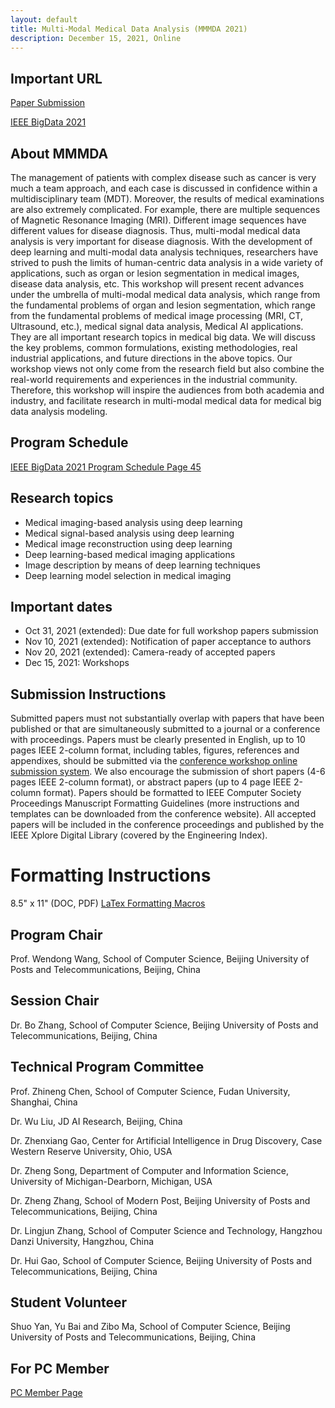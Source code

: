 ```yaml
---
layout: default
title: Multi-Modal Medical Data Analysis (MMMDA 2021)
description: December 15, 2021, Online
---
```


## Important URL
[Paper Submission](https://wi-lab.com/cyberchair/2021/bigdata21/scripts/submit.php?subarea=S34&undisplay_detail=1&wh=/cyberchair/2021/bigdata21/scripts/ws_submit.php)

[IEEE BigData 2021](http://bigdataieee.org/BigData2021/)

## About MMMDA

The management of patients with complex disease such as cancer is very much a team approach, and each case is discussed in confidence within a multidisciplinary team (MDT). Moreover, the results of medical examinations are also extremely complicated. For example, there are multiple sequences of Magnetic Resonance Imaging (MRI). Different image sequences have different values for disease diagnosis. Thus, multi-modal medical data analysis is very important for disease diagnosis. With the development of deep learning and multi-modal data analysis techniques, researchers have strived to push the limits of human-centric data analysis in a wide variety of applications, such as organ or lesion segmentation in medical images, disease data analysis, etc. This workshop will present recent advances under the umbrella of multi-modal medical data analysis, which range from the fundamental problems of organ and lesion segmentation, which range from the fundamental problems of medical image processing (MRI, CT, Ultrasound, etc.), medical signal data analysis, Medical AI applications. They are all important research topics in medical big data. We will discuss the key problems, common formulations, existing methodologies, real industrial applications, and future directions in the above topics. Our workshop views not only come from the research field but also combine the real-world requirements and experiences in the industrial community. Therefore, this workshop will inspire the audiences from both academia and industry, and facilitate research in multi-modal medical data for medical big data analysis modeling.

## Program Schedule

[IEEE BigData 2021 Program Schedule Page 45](http://bigdataieee.org/BigData2021/Main_program_tentative.pdf)

## Research topics

- Medical imaging-based analysis using deep learning
- Medical signal-based analysis using deep learning
- Medical image reconstruction using deep learning
- Deep learning-based medical imaging applications
- Image description by means of deep learning techniques
- Deep learning model selection in medical imaging

## Important dates

- Oct 31, 2021 (extended): Due date for full workshop papers submission
- Nov 10, 2021 (extended): Notification of paper acceptance to authors
- Nov 20, 2021 (extended): Camera-ready of accepted papers
- Dec 15, 2021: Workshops

## Submission Instructions

Submitted papers must not substantially overlap with papers that have been published or that are simultaneously submitted to a journal or a conference with proceedings. Papers must be clearly presented in English, up to 10 pages IEEE 2-column format, including tables, figures, references and appendixes, should be submitted via the [conference workshop online submission system](https://wi-lab.com/cyberchair/2021/bigdata21/scripts/submit.php?subarea=S34&undisplay_detail=1&wh=/cyberchair/2021/bigdata21/scripts/ws_submit.php). We also encourage the submission of short papers (4-6 pages IEEE 2-column format), or abstract papers (up to 4 page IEEE 2-column format). Papers should be formatted to IEEE Computer Society Proceedings Manuscript Formatting Guidelines (more instructions and templates can be downloaded from the conference website). All accepted papers will be included in the conference proceedings and published by the IEEE Xplore Digital Library (covered by the Engineering Index).

# Formatting Instructions

8.5" x 11" (DOC, PDF)
[LaTex Formatting Macros](http://bigdataieee.org/BigData2021/files/Conference-LaTeX-template_7-9-18.zip)

## Program Chair

Prof. Wendong Wang, School of Computer Science, Beijing University of Posts and Telecommunications, Beijing, China

## Session Chair

Dr. Bo Zhang, School of Computer Science, Beijing University of Posts and Telecommunications, Beijing, China

## Technical Program Committee

Prof. Zhineng Chen, School of Computer Science, Fudan University, Shanghai, China

Dr. Wu Liu, JD AI Research, Beijing, China

Dr. Zhenxiang Gao, Center for Artificial Intelligence in Drug Discovery, Case Western Reserve University, Ohio, USA

Dr. Zheng Song, Department of Computer and Information Science, University of Michigan-Dearborn, Michigan, USA

Dr. Zheng Zhang, School of Modern Post, Beijing University of Posts and Telecommunications, Beijing, China

Dr. Lingjun Zhang, School of Computer Science and Technology, Hangzhou Danzi University, Hangzhou, China

Dr. Hui Gao, School of Computer Science, Beijing University of Posts and Telecommunications, Beijing, China

## Student Volunteer

Shuo Yan, Yu Bai and Zibo Ma, School of Computer Science, Beijing University of Posts and Telecommunications, Beijing, China

## For PC Member
[PC Member Page](https://wi-lab.com/cyberchair/2021/bigdata21/pcmb/pc_index.php?subarea=S34)
